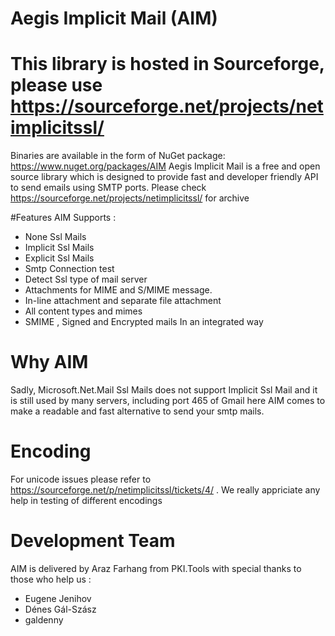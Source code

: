 # Aegis Implicit Mail (AIM)
# This library is hosted in Sourceforge, please use  https://sourceforge.net/projects/netimplicitssl/
Binaries are available in the form of NuGet package:
https://www.nuget.org/packages/AIM 
Aegis Implicit Mail is a free and open source library which is designed to provide fast and developer friendly API to send emails using SMTP ports. 
Please check https://sourceforge.net/projects/netimplicitssl/ for archive

#Features
AIM Supports :
* None Ssl Mails
* Implicit Ssl Mails
* Explicit Ssl Mails
* Smtp Connection test
* Detect Ssl type of mail server
* Attachments for MIME and S/MIME message.
* In-line attachment and separate file attachment
* All content types and mimes
* SMIME , Signed and Encrypted mails
In an integrated way 

# Why AIM
Sadly, Microsoft.Net.Mail Ssl Mails does not support Implicit Ssl Mail and it is still used by many servers, including port 465 of Gmail here AIM comes to make a readable and fast alternative to send your smtp mails.


# Encoding
For unicode issues please refer to https://sourceforge.net/p/netimplicitssl/tickets/4/ . We really appriciate any help in testing of different encodings


# Development Team
AIM is delivered by Araz Farhang from PKI.Tools with special thanks to those who help us :
* Eugene Jenihov
* Dénes Gál-Szász
* galdenny

